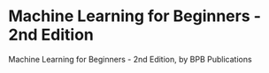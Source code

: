 # Machine Learning for Beginners - 2nd Edition
 Machine Learning for Beginners - 2nd Edition, by BPB Publications
